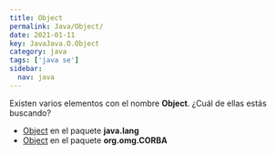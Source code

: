 ```yaml
---
title: Object
permalink: Java/Object/
date: 2021-01-11
key: JavaJava.O.Object
category: java
tags: ['java se']
sidebar: 
  nav: java
---
```


Existen varios elementos con el nombre **Object**. ¿Cuál de ellas estás buscando?
<ul>
<li><a href="/Java/Object-java-lang/">Object</a> en el paquete <strong>java.lang</strong></li>
<li><a href="/Java/Object-org-omg-CORBA/">Object</a> en el paquete <strong>org.omg.CORBA</strong></li>
<ul>
